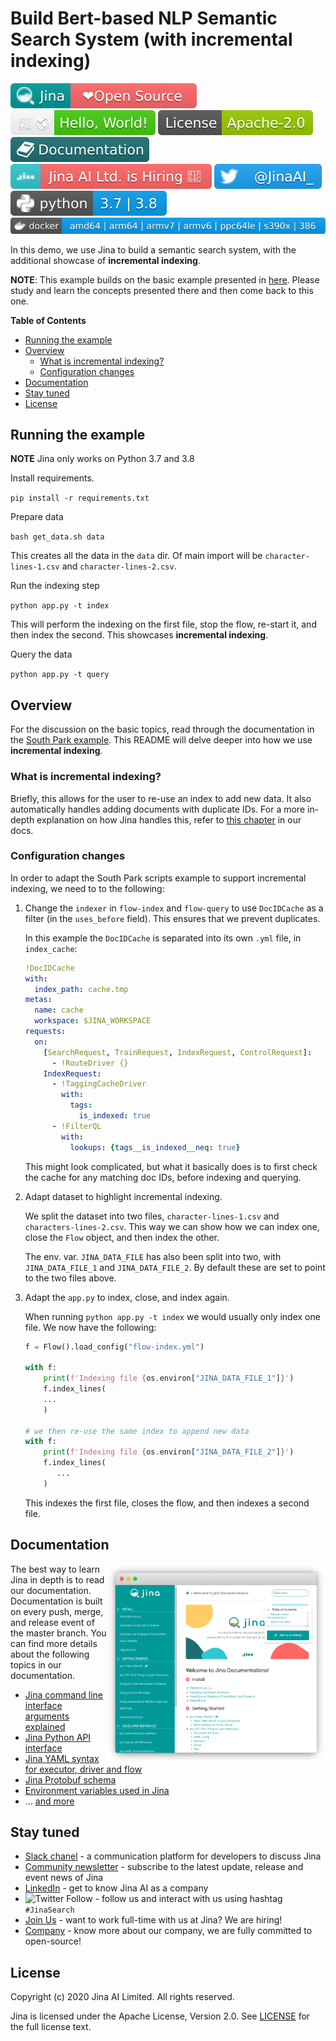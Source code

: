 # Build Bert-based NLP Semantic Search System (with incremental indexing)

<p align="center">

[![Jina](https://github.com/jina-ai/jina/blob/master/.github/badges/jina-badge.svg "We fully commit to open-source")](https://jina.ai)
[![Jina](https://github.com/jina-ai/jina/blob/master/.github/badges/jina-hello-world-badge.svg "Run Jina 'Hello, World!' without installing anything")](https://github.com/jina-ai/jina#jina-hello-world-)
[![Jina](https://github.com/jina-ai/jina/blob/master/.github/badges/license-badge.svg "Jina is licensed under Apache-2.0")](#license)
[![Jina Docs](https://github.com/jina-ai/jina/blob/master/.github/badges/docs-badge.svg "Checkout our docs and learn Jina")](https://docs.jina.ai)
[![We are hiring](https://github.com/jina-ai/jina/blob/master/.github/badges/jina-corp-badge-hiring.svg "We are hiring full-time position at Jina")](https://jobs.jina.ai)
<a href="https://twitter.com/intent/tweet?text=%F0%9F%91%8DCheck+out+Jina%3A+the+New+Open-Source+Solution+for+Neural+Information+Retrieval+%F0%9F%94%8D%40JinaAI_&url=https%3A%2F%2Fgithub.com%2Fjina-ai%2Fjina&hashtags=JinaSearch&original_referer=http%3A%2F%2Fgithub.com%2F&tw_p=tweetbutton" target="_blank">
  <img src="https://github.com/jina-ai/jina/blob/master/.github/badges/twitter-badge.svg"
       alt="tweet button" title="👍Share Jina with your friends on Twitter"></img>
</a>
[![Python 3.7 3.8](https://github.com/jina-ai/jina/blob/master/.github/badges/python-badge.svg "Jina supports Python 3.7 and above")](#)
[![Docker](https://github.com/jina-ai/jina/blob/master/.github/badges/docker-badge.svg "Jina is multi-arch ready, can run on differnt architectures")](https://hub.docker.com/r/jinaai/jina/tags)

</p>

In this demo, we use Jina to build a semantic search system, with the additional showcase of **incremental indexing**. 

**NOTE**: This example builds on the basic example presented in [here](../southpark-search/README.md). Please study and learn the concepts presented there and then come back to this one.


<!-- START doctoc generated TOC please keep comment here to allow auto update -->
<!-- DON'T EDIT THIS SECTION, INSTEAD RE-RUN doctoc TO UPDATE -->
**Table of Contents**

- [Running the example](#running-the-example)
- [Overview](#overview)
  - [What is incremental indexing?](#what-is-incremental-indexing)
  - [Configuration changes](#configuration-changes)
- [Documentation](#documentation)
- [Stay tuned](#stay-tuned)
- [License](#license)

<!-- END doctoc generated TOC please keep comment here to allow auto update -->

## Running the example

**NOTE** Jina only works on Python 3.7 and 3.8

Install requirements.

`pip install -r requirements.txt`

Prepare data

`bash get_data.sh data`

This creates all the data in the `data` dir. Of main import will be `character-lines-1.csv` and `character-lines-2.csv`.

Run the indexing step

`python app.py -t index`

This will perform the indexing on the first file, stop the flow, re-start it, and then index the second. This showcases **incremental indexing**.

Query the data

`python app.py -t query`


## Overview

For the discussion on the basic topics, read through the documentation in the [South Park example](../southpark-search/README.md). This README will delve deeper into how we use **incremental indexing**.

### What is incremental indexing?

Briefly, this allows for the user to re-use an index to add new data. It also automatically handles adding documents with duplicate IDs. For a more in-depth explanation on how Jina handles this, refer to [this chapter](https://docs.jina.ai/chapters/prevent_duplicate_indexing/index.html) in our docs.

### Configuration changes

In order to adapt the South Park scripts example to support incremental indexing, we need to to the following:

1. Change the `indexer` in `flow-index` and `flow-query` to use `DocIDCache` as a filter (in the `uses_before` field). This ensures that we prevent duplicates.

    In this example the `DocIDCache` is separated into its own `.yml` file, in `index_cache`:
    
    ```yaml
    !DocIDCache
    with:
      index_path: cache.tmp
    metas:
      name: cache
      workspace: $JINA_WORKSPACE
    requests:
      on:
        [SearchRequest, TrainRequest, IndexRequest, ControlRequest]:
          - !RouteDriver {}
        IndexRequest:
          - !TaggingCacheDriver
            with:
              tags:
                is_indexed: true
          - !FilterQL
            with:
              lookups: {tags__is_indexed__neq: true}
    ```
    
    This might look complicated, but what it basically does is to first check the cache for any matching doc IDs, before indexing and querying.

2. Adapt dataset to highlight incremental indexing.

    We split the dataset into two files, `character-lines-1.csv` and `characters-lines-2.csv`. This way we can show how we can index one, close the `Flow` object, and then index the other.
    
    The env. var. `JINA_DATA_FILE` has also been split into two, with `JINA_DATA_FILE_1` and `JINA_DATA_FILE_2`. By default these are set to point to the two files above.

3. Adapt the `app.py` to index, close, and index again.

    When running `python app.py -t index` we would usually only index one file. We now have the following:
    
    ```python
    f = Flow().load_config("flow-index.yml")

    with f:
        print(f'Indexing file {os.environ["JINA_DATA_FILE_1"]}')
        f.index_lines(
        ...
        )

    # we then re-use the same index to append new data
    with f:
        print(f'Indexing file {os.environ["JINA_DATA_FILE_2"]}')
        f.index_lines(
           ...
        )    
    ```
    
    This indexes the first file, closes the flow, and then indexes a second file.


<!-- TODO --> 

## Documentation

<a href="https://docs.jina.ai/">
<img align="right" width="350px" src="https://github.com/jina-ai/jina/blob/master/.github/jina-docs.png" />
</a>

The best way to learn Jina in depth is to read our documentation. Documentation is built on every push, merge, and release event of the master branch. You can find more details about the following topics in our documentation.

- [Jina command line interface arguments explained](https://docs.jina.ai/chapters/cli/index.html)
- [Jina Python API interface](https://docs.jina.ai/api/jina.html)
- [Jina YAML syntax for executor, driver and flow](https://docs.jina.ai/chapters/yaml/yaml.html)
- [Jina Protobuf schema](https://docs.jina.ai/chapters/proto/index.html)
- [Environment variables used in Jina](https://docs.jina.ai/chapters/envs.html)
- ... [and more](https://docs.jina.ai/index.html)

## Stay tuned

- [Slack chanel](https://join.slack.com/t/jina-ai/shared_invite/zt-dkl7x8p0-rVCv~3Fdc3~Dpwx7T7XG8w) - a communication platform for developers to discuss Jina
- [Community newsletter](mailto:newsletter+subscribe@jina.ai) - subscribe to the latest update, release and event news of Jina
- [LinkedIn](https://www.linkedin.com/company/jinaai/) - get to know Jina AI as a company
- ![Twitter Follow](https://img.shields.io/twitter/follow/JinaAI_?label=Follow%20%40JinaAI_&style=social) - follow us and interact with us using hashtag `#JinaSearch`
- [Join Us](mailto:hr@jina.ai) - want to work full-time with us at Jina? We are hiring!
- [Company](https://jina.ai) - know more about our company, we are fully committed to open-source!


## License

Copyright (c) 2020 Jina AI Limited. All rights reserved.

Jina is licensed under the Apache License, Version 2.0. See [LICENSE](https://github.com/jina-ai/jina/blob/master/LICENSE) for the full license text.
